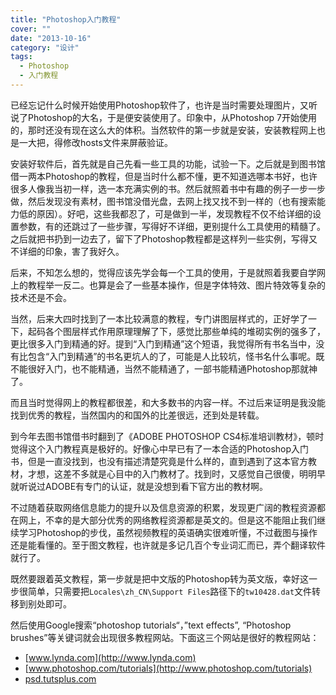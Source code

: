 ```yaml
---
title: "Photoshop入门教程"
cover: ""
date: "2013-10-16"
category: "设计"
tags:
  - Photoshop
  - 入门教程
---
```


已经忘记什么时候开始使用Photoshop软件了，也许是当时需要处理图片，又听说了Photoshop的大名，于是便安装使用了。印象中，从Photoshop 7开始使用的，那时还没有现在这么大的体积。当然软件的第一步就是安装，安装教程网上也是一大把，得修改hosts文件来屏蔽验证。

安装好软件后，首先就是自己先看一些工具的功能，试验一下。之后就是到图书馆借一两本Photoshop的教程，但是当时什么都不懂，更不知道选哪本书好，也许很多人像我当初一样，选一本充满实例的书。然后就照着书中有趣的例子一步一步做，然后发现没有素材，图书馆没借光盘，去网上找又找不到一样的（也有搜索能力低的原因）。好吧，这些我都忍了，可是做到一半，发现教程不仅不给详细的设置参数，有的还跳过了一些步骤，写得好不详细，更别提什么工具使用的精髓了。之后就把书扔到一边去了，留下了Photoshop教程都是这样列一些实例，写得又不详细的印象，害了我好久。

后来，不知怎么想的，觉得应该先学会每一个工具的使用，于是就照着我要自学网上的教程举一反二。也算是会了一些基本操作，但是字体特效、图片特效等复杂的技术还是不会。

当然，后来大四时找到了一本比较满意的教程，专门讲图层样式的，正好学了一下，起码各个图层样式作用原理理解了下，感觉比那些单纯的堆砌实例的强多了，更比很多入门到精通的好。提到“入门到精通”这个短语，我觉得所有书名当中，没有比包含“入门到精通”的书名更坑人的了，可能是人比较坑，怪书名什么事呢。既不能很好入门，也不能精通，当然不能精通了，一部书能精通Photoshop那就神了。

而且当时觉得网上的教程都很差，和大多数书的内容一样。不过后来证明是我没能找到优秀的教程，当然国内的和国外的比差很远，还到处是转载。

到今年去图书馆借书时翻到了《ADOBE PHOTOSHOP CS4标准培训教材》，顿时觉得这个入门教程真是极好的。好像心中早已有了一本合适的Photoshop入门书，但是一直没找到，也没有描述清楚究竟是什么样的，直到遇到了这本官方教材，才想，这差不多就是心目中的入门教材了。找到时，又感觉自己很傻，明明早就听说过ADOBE有专门的认证，就是没想到看下官方出的教材啊。

不过随着获取网络信息能力的提升以及信息资源的积累，发现更广阔的教程资源都在网上，不幸的是大部分优秀的网络教程资源都是英文的。但是这不能阻止我们继续学习Photoshop的步伐，虽然视频教程的英语确实很难听懂，不过截图与操作还是能看懂的。至于图文教程，也许就是多记几百个专业词汇而已，弄个翻译软件就行了。

既然要跟着英文教程，第一步就是把中文版的Photoshop转为英文版，幸好这一步很简单，只需要把`Locales\zh_CN\Support Files`路径下的`tw10428.dat`文件转移到别处即可。

然后使用Google搜索“photoshop tutorials“，”text effects”, “Photoshop brushes”等关键词就会出现很多教程网站。下面这三个网站是很好的教程网站：

* [www.lynda.com](http://www.lynda.com)
* [www.photoshop.com/tutorials](http://www.photoshop.com/tutorials)
* [psd.tutsplus.com](http://psd.tutsplus.com)
